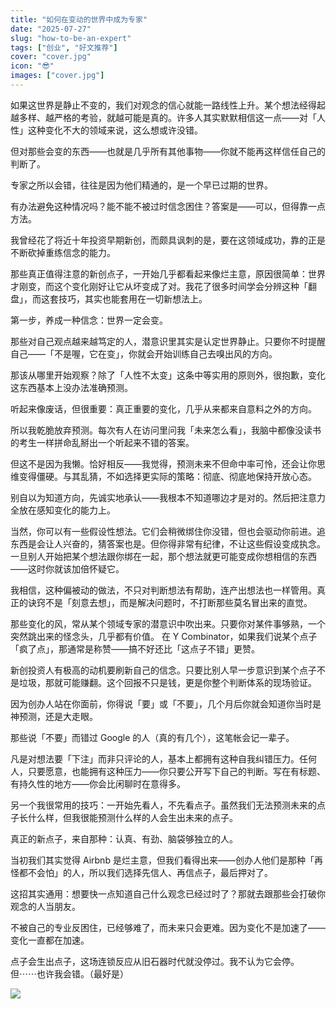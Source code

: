 ```yaml
---
title: "如何在变动的世界中成为专家"
date: "2025-07-27"
slug: "how-to-be-an-expert"
tags: ["创业", "好文推荐"]
cover: "cover.jpg"
icon: "😎"
images: ["cover.jpg"]
---
```

如果这世界是静止不变的，我们对观念的信心就能一路线性上升。某个想法经得起越多样、越严格的考验，就越可能是真的。许多人其实默默相信这一点——对「人性」这种变化不大的领域来说，这么想或许没错。



但对那些会变的东西——也就是几乎所有其他事物——你就不能再这样信任自己的判断了。



专家之所以会错，往往是因为他们精通的，是一个早已过期的世界。



有办法避免这种情况吗？能不能不被过时信念困住？答案是——可以，但得靠一点方法。



我曾经花了将近十年投资早期新创，而颇具讽刺的是，要在这领域成功，靠的正是不断砍掉重练信念的能力。



那些真正值得注意的新创点子，一开始几乎都看起来像烂主意，原因很简单：世界才刚变，而这个变化刚好让它从坏变成了对。我花了很多时间学会分辨这种「翻盘」，而这套技巧，其实也能套用在一切新想法上。



第一步，养成一种信念：世界一定会变。



那些对自己观点越来越笃定的人，潜意识里其实是认定世界静止。只要你不时提醒自己——「不是喔，它在变」，你就会开始训练自己去嗅出风的方向。



那该从哪里开始观察？除了「人性不太变」这条中等实用的原则外，很抱歉，变化这东西基本上没办法准确预测。



听起来像废话，但很重要：真正重要的变化，几乎从来都来自意料之外的方向。



所以我乾脆放弃预测。每次有人在访问里问我「未来怎么看」，我脑中都像没读书的考生一样拼命乱掰出一个听起来不错的答案。



但这不是因为我懒。恰好相反——我觉得，预测未来不但命中率可怜，还会让你思维变得僵硬。与其乱猜，不如选择更实际的策略：彻底、彻底地保持开放心态。



别自以为知道方向，先诚实地承认——我根本不知道哪边才是对的。然后把注意力全放在感知变化的能力上。



当然，你可以有一些假设性想法。它们会稍微绑住你没错，但也会驱动你前进。追东西是会让人兴奋的，猜答案也是。但你得非常有纪律，不让这些假设变成执念。
一旦别人开始把某个想法跟你绑在一起，那个想法就更可能变成你想相信的东西——这时你就该加倍怀疑它。



我相信，这种偏被动的做法，不只对判断想法有帮助，连产出想法也一样管用。真正的诀窍不是「刻意去想」，而是解决问题时，不打断那些莫名冒出来的直觉。



那些变化的风，常从某个领域专家的潜意识中吹出来。只要你对某件事够熟，一个突然跳出来的怪念头，几乎都有价值。
在 Y Combinator，如果我们说某个点子「疯了点」，那通常是称赞——搞不好还比「这点子不错」更赞。



新创投资人有极高的动机要刷新自己的信念。只要比别人早一步意识到某个点子不是垃圾，那就可能赚翻。这个回报不只是钱，更是你整个判断体系的现场验证。



因为创办人站在你面前，你得说「要」或「不要」，几个月后你就会知道你当时是神预测，还是大走眼。



那些说「不要」而错过 Google 的人（真的有几个），这笔帐会记一辈子。



凡是对想法要「下注」而非只评论的人，基本上都拥有这种自我纠错压力。任何人，只要愿意，也能拥有这种压力——你只要公开写下自己的判断。写在有标题、有持久性的地方——你会比闲聊时在意得多。



另一个我很常用的技巧：一开始先看人，不先看点子。虽然我们无法预测未来的点子长什么样，但我很能预测什么样的人会生出未来的点子。



真正的新点子，来自那种：认真、有劲、脑袋够独立的人。



当初我们其实觉得 Airbnb 是烂主意，但我们看得出来——创办人他们是那种「再怪都不会怕」的人，所以我们选择先信人、再信点子，最后押对了。



这招其实通用：想要快一点知道自己什么观念已经过时了？那就去跟那些会打破你观念的人当朋友。



不被自己的专业反困住，已经够难了，而未来只会更难。因为变化不是加速了——变化一直都在加速。



点子会生出点子，这场连锁反应从旧石器时代就没停过。我不认为它会停。
但⋯⋯也许我会错。（最好是）




![](https://prod-files-secure.s3.us-west-2.amazonaws.com/112d0858-5090-4d34-a606-b75eb8d65fd2/46476355-9cf3-4e99-9b7a-3531bc426380/1000202064.png?X-Amz-Algorithm=AWS4-HMAC-SHA256&X-Amz-Content-Sha256=UNSIGNED-PAYLOAD&X-Amz-Credential=ASIAZI2LB4662LMTFPDH%2F20251101%2Fus-west-2%2Fs3%2Faws4_request&X-Amz-Date=20251101T093019Z&X-Amz-Expires=3600&X-Amz-Security-Token=IQoJb3JpZ2luX2VjEF8aCXVzLXdlc3QtMiJHMEUCIQDQHJSgp%2FFYk%2FKHmuzpBeeudZvAUh7w%2BZcZ%2Byug5HDZ5AIgFhv02LplpYFQZwebxfoRGx%2BWPLTT5tzwwUKvwnGjq8Qq%2FwMIKBAAGgw2Mzc0MjMxODM4MDUiDDJjx82WOhoc%2FYFKlSrcA98reiuxHOAg4%2ByYF58qw6mgS9ubZCZc7SNWmevihfGX7sU7bCUz5yNbYp%2B1QX0CR2h4VRhPbd5x3GwEb4Vzf%2BvoHgHCy4tmrZrawQhzpF9hoV2y%2Fjprele13Dqij8nirs%2FRyx5nBlDvnXB8M9%2B77DapCHs1jCqShIurd3rcIOV%2F64MTOIyDU%2BKv%2FbO1%2FZUD5vv99cvOB3fK%2BRELf87xf3uCn4PeqrxJ4ZxBnxkT3SQrVdD4inXRY2djliuFrGd9nLjgIourNRgQJCILp1TvzKf2GZMquNfUt78kb53NAxx5vS9tLiJ0kq2mQ9L8fNKPg5XmpQ0JFLAthNfN3SDx3A7O4YBv0pWGuxwr0rYFaCtL8Fgdpgu7w8aKd9UaG8PebcReEOW0Crok5xh8lM0WCz3fyxm12Ofe%2BefAG%2B67dXTz4pmVQdcHWj3%2BDfIvf4UehzRa1LNYl8a%2F%2FkjxHzNPw6jqMr48V1x1kmZYLH0c4wWuht7tfKDZVyK6kZcc%2FphAyrY5PE55AgKSCH3pUlBwGZ6JR1hHTCqFTke1B7FQ6s%2BxyNbZsdVbnOx1hk7VY1x1ej%2B%2FkBXxy4P24T57T7qiAXewhjUWnkP6bC7CjVRdL%2B3cdVRf2zFwtT8asoOVMODPlsgGOqUBMw2k31UZWpXYC1Be3K%2By7kqGN6Qb7ZrEoDn8J1bvj8GL8l%2FeN6wxu070G%2BoGUlMd5UMh%2BNe2WTZOH3%2B1og9BChgvfMnIX21zbLXlt%2Fy2bdnruQxKwwIPqXM9vzEdPMFpGhxUzRS5Ezua4RCc%2FwlWngBQj2dTDFyFJktBx7RV0Q%2FcZCHCTzxodR8pWMmStvoYYD8AZjMN1tO6sWH%2Fl2aUOtnAb5YL&X-Amz-Signature=2e853cab33843664e840138aefd95348c05c38d649759b267a4ded9ac2597d2d&X-Amz-SignedHeaders=host&x-amz-checksum-mode=ENABLED&x-id=GetObject)

